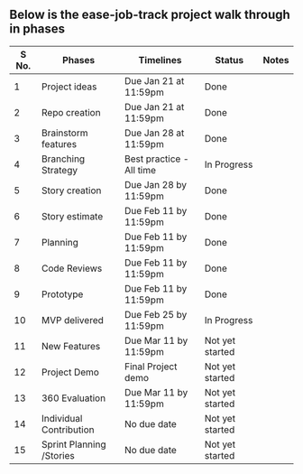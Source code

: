 ## Below is the ease-job-track project walk through in phases


| S No. |          Phases         |        Timelines         |      Status     |            Notes           |
|-------|-------------------------|--------------------------|-----------------|----------------------------|
|   1   | Project ideas           | Due Jan 21 at 11:59pm    |       Done      |                            |
|   2   | Repo creation           | Due Jan 21 at 11:59pm    |       Done      |                            |
|   3   | Brainstorm features     | Due Jan 28 at 11:59pm    |       Done      |                            | 
|   4   | Branching Strategy      | Best practice - All time |   In Progress   |                            |
|   5   | Story creation          | Due Jan 28 by 11:59pm    |       Done      |                            |   
|   6   | Story estimate          | Due Feb 11 by 11:59pm    |       Done      |                            |       
|   7   | Planning                | Due Feb 11 by 11:59pm    |       Done      |                            | 
|   8   | Code Reviews            | Due Feb 11 by 11:59pm    |       Done      |                            | 
|   9   | Prototype               | Due Feb 11 by 11:59pm    |       Done      |                            |          
|   10  | MVP delivered           | Due Feb 25 by 11:59pm    |   In Progress   |                            |                  
|   11  | New Features            | Due Mar 11 by 11:59pm    | Not yet started |                            | 
|   12  | Project Demo            | Final Project demo       | Not yet started |                            |      
|   13  | 360 Evaluation          | Due Mar 11 by 11:59pm    | Not yet started |                            |          
|   14  | Individual Contribution | No due date              | Not yet started |                            | 
|   15  | Sprint Planning /Stories| No due date              | Not yet started |                            | 


